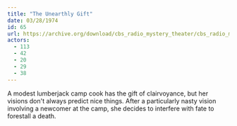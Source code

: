 ```yaml
---
title: "The Unearthly Gift"
date: 03/28/1974
id: 65
url: https://archive.org/download/cbs_radio_mystery_theater/cbs_radio_mystery_theater-0051-0100.zip/cbs_radio_mystery_theater-0051-0100%2Fcbsrmt_0065_the_unearthly_gift.mp3
actors:
  - 113
  - 42
  - 20
  - 29
  - 38
---
```

A modest lumberjack camp cook has the gift of clairvoyance, but her visions don't always predict nice things. After a particularly nasty vision involving a newcomer at the camp, she decides to interfere with fate to forestall a death.